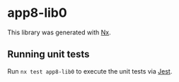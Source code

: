 # app8-lib0

This library was generated with [Nx](https://nx.dev).

## Running unit tests

Run `nx test app8-lib0` to execute the unit tests via [Jest](https://jestjs.io).
